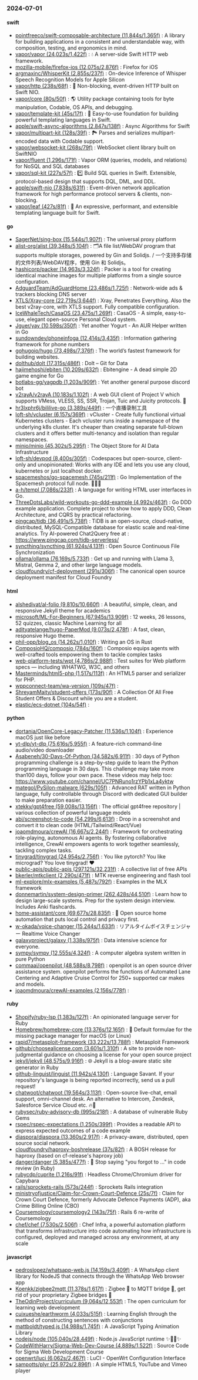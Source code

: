 ### 2024-07-01

#### swift
* [pointfreeco/swift-composable-architecture (11,844s/1,365f)](https://github.com/pointfreeco/swift-composable-architecture) : A library for building applications in a consistent and understandable way, with composition, testing, and ergonomics in mind.
* [vapor/vapor (24,023s/1,422f)](https://github.com/vapor/vapor) : 💧 A server-side Swift HTTP web framework.
* [mozilla-mobile/firefox-ios (12,075s/2,876f)](https://github.com/mozilla-mobile/firefox-ios) : Firefox for iOS
* [argmaxinc/WhisperKit (2,855s/237f)](https://github.com/argmaxinc/WhisperKit) : On-device Inference of Whisper Speech Recognition Models for Apple Silicon
* [vapor/http (238s/68f)](https://github.com/vapor/http) : 🚀 Non-blocking, event-driven HTTP built on Swift NIO.
* [vapor/core (80s/50f)](https://github.com/vapor/core) : 🌎 Utility package containing tools for byte manipulation, Codable, OS APIs, and debugging.
* [vapor/template-kit (45s/17f)](https://github.com/vapor/template-kit) : 📄 Easy-to-use foundation for building powerful templating languages in Swift.
* [apple/swift-async-algorithms (2,847s/138f)](https://github.com/apple/swift-async-algorithms) : Async Algorithms for Swift
* [vapor/multipart-kit (128s/39f)](https://github.com/vapor/multipart-kit) : 🏞 Parses and serializes multipart-encoded data with Codable support.
* [vapor/websocket-kit (268s/79f)](https://github.com/vapor/websocket-kit) : WebSocket client library built on SwiftNIO
* [vapor/fluent (1,296s/171f)](https://github.com/vapor/fluent) : Vapor ORM (queries, models, and relations) for NoSQL and SQL databases
* [vapor/sql-kit (227s/57f)](https://github.com/vapor/sql-kit) : *️⃣ Build SQL queries in Swift. Extensible, protocol-based design that supports DQL, DML, and DDL.
* [apple/swift-nio (7,838s/631f)](https://github.com/apple/swift-nio) : Event-driven network application framework for high performance protocol servers & clients, non-blocking.
* [vapor/leaf (427s/81f)](https://github.com/vapor/leaf) : 🍃 An expressive, performant, and extensible templating language built for Swift.

#### go
* [SagerNet/sing-box (15,544s/1,907f)](https://github.com/SagerNet/sing-box) : The universal proxy platform
* [alist-org/alist (39,348s/5,104f)](https://github.com/alist-org/alist) : 🗂️A file list/WebDAV program that supports multiple storages, powered by Gin and Solidjs. / 一个支持多存储的文件列表/WebDAV程序，使用 Gin 和 Solidjs。
* [hashicorp/packer (14,963s/3,324f)](https://github.com/hashicorp/packer) : Packer is a tool for creating identical machine images for multiple platforms from a single source configuration.
* [AdguardTeam/AdGuardHome (23,486s/1,725f)](https://github.com/AdguardTeam/AdGuardHome) : Network-wide ads & trackers blocking DNS server
* [XTLS/Xray-core (22,719s/3,644f)](https://github.com/XTLS/Xray-core) : Xray, Penetrates Everything. Also the best v2ray-core, with XTLS support. Fully compatible configuration.
* [IceWhaleTech/CasaOS (23,475s/1,269f)](https://github.com/IceWhaleTech/CasaOS) : CasaOS - A simple, easy-to-use, elegant open-source Personal Cloud system.
* [Jguer/yay (10,598s/350f)](https://github.com/Jguer/yay) : Yet another Yogurt - An AUR Helper written in Go
* [sundowndev/phoneinfoga (12,414s/3,435f)](https://github.com/sundowndev/phoneinfoga) : Information gathering framework for phone numbers
* [gohugoio/hugo (73,498s/7,376f)](https://github.com/gohugoio/hugo) : The world’s fastest framework for building websites.
* [dolthub/dolt (17,315s/486f)](https://github.com/dolthub/dolt) : Dolt – Git for Data
* [hajimehoshi/ebiten (10,209s/632f)](https://github.com/hajimehoshi/ebiten) : Ebitengine - A dead simple 2D game engine for Go
* [botlabs-gg/yagpdb (1,203s/909f)](https://github.com/botlabs-gg/yagpdb) : Yet another general purpose discord bot
* [v2rayA/v2rayA (10,183s/1,102f)](https://github.com/v2rayA/v2rayA) : A web GUI client of Project V which supports VMess, VLESS, SS, SSR, Trojan, Tuic and Juicity protocols. 🚀
* [hr3lxphr6j/bililive-go (3,389s/449f)](https://github.com/hr3lxphr6j/bililive-go) : 一个直播录制工具
* [loft-sh/vcluster (6,157s/369f)](https://github.com/loft-sh/vcluster) : vCluster - Create fully functional virtual Kubernetes clusters - Each vcluster runs inside a namespace of the underlying k8s cluster. It's cheaper than creating separate full-blown clusters and it offers better multi-tenancy and isolation than regular namespaces.
* [minio/minio (45,302s/5,295f)](https://github.com/minio/minio) : The Object Store for AI Data Infrastructure
* [loft-sh/devpod (8,400s/305f)](https://github.com/loft-sh/devpod) : Codespaces but open-source, client-only and unopinionated: Works with any IDE and lets you use any cloud, kubernetes or just localhost docker.
* [spacemeshos/go-spacemesh (745s/211f)](https://github.com/spacemeshos/go-spacemesh) : Go Implementation of the Spacemesh protocol full node. 💾⏰💪
* [a-h/templ (7,086s/233f)](https://github.com/a-h/templ) : A language for writing HTML user interfaces in Go.
* [ThreeDotsLabs/wild-workouts-go-ddd-example (4,992s/463f)](https://github.com/ThreeDotsLabs/wild-workouts-go-ddd-example) : Go DDD example application. Complete project to show how to apply DDD, Clean Architecture, and CQRS by practical refactoring.
* [pingcap/tidb (36,491s/5,738f)](https://github.com/pingcap/tidb) : TiDB is an open-source, cloud-native, distributed, MySQL-Compatible database for elastic scale and real-time analytics. Try AI-powered Chat2Query free at : https://www.pingcap.com/tidb-serverless/
* [syncthing/syncthing (61,924s/4,131f)](https://github.com/syncthing/syncthing) : Open Source Continuous File Synchronization
* [ollama/ollama (76,169s/5,733f)](https://github.com/ollama/ollama) : Get up and running with Llama 3, Mistral, Gemma 2, and other large language models.
* [cloudfoundry/cf-deployment (291s/306f)](https://github.com/cloudfoundry/cf-deployment) : The canonical open source deployment manifest for Cloud Foundry

#### html
* [alshedivat/al-folio (9,810s/10,660f)](https://github.com/alshedivat/al-folio) : A beautiful, simple, clean, and responsive Jekyll theme for academics
* [microsoft/ML-For-Beginners (67,945s/13,909f)](https://github.com/microsoft/ML-For-Beginners) : 12 weeks, 26 lessons, 52 quizzes, classic Machine Learning for all
* [adityatelange/hugo-PaperMod (9,073s/2,478f)](https://github.com/adityatelange/hugo-PaperMod) : A fast, clean, responsive Hugo theme.
* [phil-opp/blog_os (14,262s/1,010f)](https://github.com/phil-opp/blog_os) : Writing an OS in Rust
* [ComposioHQ/composio (784s/160f)](https://github.com/ComposioHQ/composio) : Composio equips agents with well-crafted tools empowering them to tackle complex tasks
* [web-platform-tests/wpt (4,786s/2,988f)](https://github.com/web-platform-tests/wpt) : Test suites for Web platform specs — including WHATWG, W3C, and others
* [Masterminds/html5-php (1,517s/113f)](https://github.com/Masterminds/html5-php) : An HTML5 parser and serializer for PHP.
* [wppconnect-team/wa-version (109s/47f)](https://github.com/wppconnect-team/wa-version) : 
* [ShreyamMaity/student-offers (173s/90f)](https://github.com/ShreyamMaity/student-offers) : A Collection Of All Free Student Offers & Discount while you are a student.
* [elastic/ecs-dotnet (104s/54f)](https://github.com/elastic/ecs-dotnet) : 

#### python
* [dortania/OpenCore-Legacy-Patcher (11,536s/1,104f)](https://github.com/dortania/OpenCore-Legacy-Patcher) : Experience macOS just like before
* [yt-dlp/yt-dlp (75,616s/5,955f)](https://github.com/yt-dlp/yt-dlp) : A feature-rich command-line audio/video downloader
* [Asabeneh/30-Days-Of-Python (34,582s/6,911f)](https://github.com/Asabeneh/30-Days-Of-Python) : 30 days of Python programming challenge is a step-by-step guide to learn the Python programming language in 30 days. This challenge may take more than100 days, follow your own pace. These videos may help too: https://www.youtube.com/channel/UC7PNRuno1rzYPb1xLa4yktw
* [mategol/PySilon-malware (629s/105f)](https://github.com/mategol/PySilon-malware) : Advanced RAT written in Python language, fully controllable through Discord with dedicated GUI builder to make preparation easier.
* [xtekky/gpt4free (59,008s/13,156f)](https://github.com/xtekky/gpt4free) : The official gpt4free repository | various collection of powerful language models
* [abi/screenshot-to-code (54,299s/6,613f)](https://github.com/abi/screenshot-to-code) : Drop in a screenshot and convert it to clean code (HTML/Tailwind/React/Vue)
* [joaomdmoura/crewAI (16,667s/2,244f)](https://github.com/joaomdmoura/crewAI) : Framework for orchestrating role-playing, autonomous AI agents. By fostering collaborative intelligence, CrewAI empowers agents to work together seamlessly, tackling complex tasks.
* [tinygrad/tinygrad (24,954s/2,756f)](https://github.com/tinygrad/tinygrad) : You like pytorch? You like micrograd? You love tinygrad! ❤️
* [public-apis/public-apis (297,121s/32,231f)](https://github.com/public-apis/public-apis) : A collective list of free APIs
* [bkerler/mtkclient (2,290s/471f)](https://github.com/bkerler/mtkclient) : MTK reverse engineering and flash tool
* [ml-explore/mlx-examples (5,487s/792f)](https://github.com/ml-explore/mlx-examples) : Examples in the MLX framework
* [donnemartin/system-design-primer (262,428s/44,510f)](https://github.com/donnemartin/system-design-primer) : Learn how to design large-scale systems. Prep for the system design interview. Includes Anki flashcards.
* [home-assistant/core (69,677s/28,835f)](https://github.com/home-assistant/core) : 🏡 Open source home automation that puts local control and privacy first.
* [w-okada/voice-changer (15,244s/1,633f)](https://github.com/w-okada/voice-changer) : リアルタイムボイスチェンジャー Realtime Voice Changer
* [galaxyproject/galaxy (1,338s/975f)](https://github.com/galaxyproject/galaxy) : Data intensive science for everyone.
* [sympy/sympy (12,555s/4,324f)](https://github.com/sympy/sympy) : A computer algebra system written in pure Python
* [commaai/openpilot (48,588s/8,798f)](https://github.com/commaai/openpilot) : openpilot is an open source driver assistance system. openpilot performs the functions of Automated Lane Centering and Adaptive Cruise Control for 250+ supported car makes and models.
* [joaomdmoura/crewAI-examples (2,156s/778f)](https://github.com/joaomdmoura/crewAI-examples) : 

#### ruby
* [Shopify/ruby-lsp (1,383s/127f)](https://github.com/Shopify/ruby-lsp) : An opinionated language server for Ruby
* [Homebrew/homebrew-core (13,376s/12,165f)](https://github.com/Homebrew/homebrew-core) : 🍻 Default formulae for the missing package manager for macOS (or Linux)
* [rapid7/metasploit-framework (33,222s/13,788f)](https://github.com/rapid7/metasploit-framework) : Metasploit Framework
* [github/choosealicense.com (3,601s/1,310f)](https://github.com/github/choosealicense.com) : A site to provide non-judgmental guidance on choosing a license for your open source project
* [jekyll/jekyll (48,575s/9,916f)](https://github.com/jekyll/jekyll) : 🌐 Jekyll is a blog-aware static site generator in Ruby
* [github-linguist/linguist (11,942s/4,130f)](https://github.com/github-linguist/linguist) : Language Savant. If your repository's language is being reported incorrectly, send us a pull request!
* [chatwoot/chatwoot (19,564s/3,113f)](https://github.com/chatwoot/chatwoot) : Open-source live-chat, email support, omni-channel desk. An alternative to Intercom, Zendesk, Salesforce Service Cloud etc. 🔥💬
* [rubysec/ruby-advisory-db (995s/218f)](https://github.com/rubysec/ruby-advisory-db) : A database of vulnerable Ruby Gems
* [rspec/rspec-expectations (1,250s/399f)](https://github.com/rspec/rspec-expectations) : Provides a readable API to express expected outcomes of a code example
* [diaspora/diaspora (13,360s/2,917f)](https://github.com/diaspora/diaspora) : A privacy-aware, distributed, open source social network.
* [cloudfoundry/haproxy-boshrelease (37s/82f)](https://github.com/cloudfoundry/haproxy-boshrelease) : A BOSH release for haproxy (based on cf-release's haproxy job)
* [danger/danger (5,385s/477f)](https://github.com/danger/danger) : 🚫 Stop saying "you forgot to …" in code review (in Ruby)
* [rubycdp/cuprite (1,216s/91f)](https://github.com/rubycdp/cuprite) : Headless Chrome/Chromium driver for Capybara
* [rails/sprockets-rails (573s/244f)](https://github.com/rails/sprockets-rails) : Sprockets Rails integration
* [ministryofjustice/Claim-for-Crown-Court-Defence (25s/7f)](https://github.com/ministryofjustice/Claim-for-Crown-Court-Defence) : Claim for Crown Court Defence, formerly Advocate Defence Payments (ADP), aka Crime Billing Online (CBO)
* [Coursemology/coursemology2 (143s/75f)](https://github.com/Coursemology/coursemology2) : Rails 6 re-write of Coursemology
* [chef/chef (7,530s/2,506f)](https://github.com/chef/chef) : Chef Infra, a powerful automation platform that transforms infrastructure into code automating how infrastructure is configured, deployed and managed across any environment, at any scale

#### javascript
* [pedroslopez/whatsapp-web.js (14,159s/3,409f)](https://github.com/pedroslopez/whatsapp-web.js) : A WhatsApp client library for NodeJS that connects through the WhatsApp Web browser app
* [Koenkk/zigbee2mqtt (11,378s/1,617f)](https://github.com/Koenkk/zigbee2mqtt) : Zigbee 🐝 to MQTT bridge 🌉, get rid of your proprietary Zigbee bridges 🔨
* [TheOdinProject/curriculum (9,064s/12,553f)](https://github.com/TheOdinProject/curriculum) : The open curriculum for learning web development
* [cuixueshe/earthworm (4,033s/515f)](https://github.com/cuixueshe/earthworm) : Learning English through the method of constructing sentences with conjunctions
* [mattboldt/typed.js (14,988s/1,745f)](https://github.com/mattboldt/typed.js) : A JavaScript Typing Animation Library
* [nodejs/node (105,040s/28,449f)](https://github.com/nodejs/node) : Node.js JavaScript runtime ✨🐢🚀✨
* [CodeWithHarry/Sigma-Web-Dev-Course (4,889s/1,522f)](https://github.com/CodeWithHarry/Sigma-Web-Dev-Course) : Source Code for Sigma Web Development Course
* [openwrt/luci (6,062s/2,467f)](https://github.com/openwrt/luci) : LuCI - OpenWrt Configuration Interface
* [sampotts/plyr (25,972s/2,896f)](https://github.com/sampotts/plyr) : A simple HTML5, YouTube and Vimeo player
